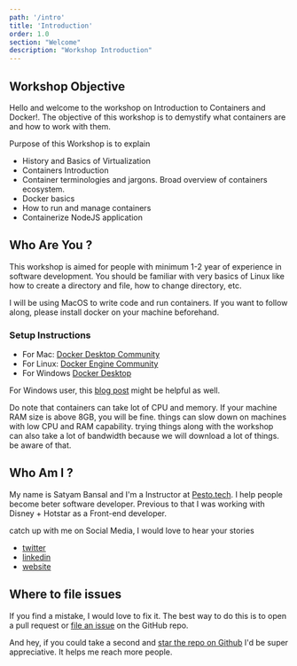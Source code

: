 ```yaml
---
path: '/intro'
title: 'Introduction'
order: 1.0
section: "Welcome"
description: "Workshop Introduction"
---
```



## Workshop Objective

Hello and welcome to the workshop on Introduction to Containers and Docker!. The objective of this workshop is to demystify what containers are and how to work with them.

Purpose of this Workshop is to explain
- History and Basics of Virtualization
- Containers Introduction
- Container terminologies and jargons. Broad overview of containers ecosystem.
- Docker basics
- How to run and manage containers
- Containerize NodeJS application

## Who Are You ?

This workshop is aimed for people with minimum 1-2 year of experience in software development. You should be familiar with very basics of Linux like how to create a directory and file, how to change directory, etc.

I will be using MacOS to write code and run containers. If you want to follow along, please install docker on your machine beforehand.

### Setup Instructions
- For Mac: [Docker Desktop Community](https://www.docker.com/products/docker-desktop)
- For Linux: [Docker Engine Community](https://docs.docker.com/engine/install/ubuntu/)
- For Windows [Docker Desktop](https://docs.docker.com/docker-for-windows/install/)
  
For Windows user, this [blog post](https://medium.com/@mbyfieldcameron/docker-on-windows-10-home-edition-c186c538dff3)
might be helpful as well.


Do note that containers can take lot of CPU and memory. If your machine RAM size is above 8GB, you will be fine. things can slow down on machines with low CPU and RAM capability.
trying things along with the workshop can also take a lot of bandwidth because we will download a lot of things. be aware of that.

## Who Am I ?

My name is Satyam Bansal and I'm a Instructor at [Pesto.tech](https://pesto.tech/become-a-developer). I help people become beter software developer. Previous to that I was working with Disney + Hotstar as a Front-end developer.

catch up with me on Social Media, I would love to hear your stories
- [twitter](https://twitter.com/satyambnsal)
- [linkedin](https://www.linkedin.com/in/satyam-bansal/)
- [website](https://satyambnsal.com/)




## Where to file issues

If you find a mistake, I would love to fix it. The best way to do this is to open a pull request or [file an issue](https://github.com/satyambnsal/docker-workshop/issues) on the GitHub repo.


And hey, if you could take a second and [star the repo on Github](https://github.com/satyambnsal/docker-workshop) I'd be super appreciative. It helps me reach more people.